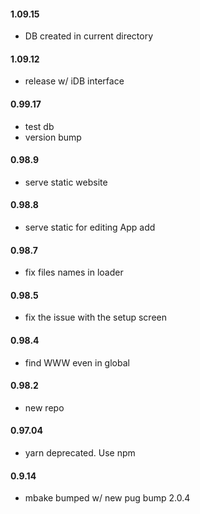 #### 1.09.15
- DB created in current directory

#### 1.09.12
- release w/ iDB interface

#### 0.99.17
- test db
- version bump

#### 0.98.9
- serve static website

#### 0.98.8
- serve static for editing App add

#### 0.98.7
- fix files names in loader

#### 0.98.5
- fix the issue with the setup screen

#### 0.98.4
- find WWW even in global

#### 0.98.2
- new repo

#### 0.97.04
- yarn deprecated. Use npm

#### 0.9.14
- mbake bumped w/ new pug bump 2.0.4